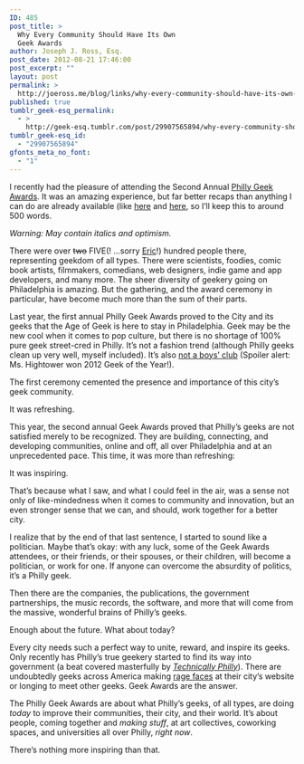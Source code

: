 ```yaml
---
ID: 485
post_title: >
  Why Every Community Should Have Its Own
  Geek Awards
author: Joseph J. Ross, Esq.
post_date: 2012-08-21 17:46:00
post_excerpt: ""
layout: post
permalink: >
  http://joeross.me/blog/links/why-every-community-should-have-its-own-geek/
published: true
tumblr_geek-esq_permalink:
  - >
    http://geek-esq.tumblr.com/post/29907565894/why-every-community-should-have-its-own-geek
tumblr_geek-esq_id:
  - "29907565894"
gfonts_meta_no_font:
  - "1"
---
```

<p>I recently had the pleasure of attending the Second Annual <a href="http://www.phillygeekawards.com/" target="_blank">Philly Geek Awards</a>. It was an amazing experience, but far better recaps than anything I can do are already available (like <a href="http://ericsmithrocks.com/2012/08/20/the-philly-geek-awards-harder-better-faster-stronger/" target="_blank">here</a> and <a href="http://kylecassidy.livejournal.com/722711.html" target="_blank">here</a>, so I’ll keep this to around 500 words.</p>

<p><em>Warning: May contain italics and optimism.</em></p>

<p><!-- more --></p>

<p>There were over <del>two</del> FIVE(! &#8230;sorry <a href="http://www.ericsmithrocks.com/" target="_blank">Eric</a>!) hundred people there, representing geekdom of all types. There were scientists, foodies, comic book artists, filmmakers, comedians, web designers, indie game and app developers, and many more. The sheer diversity of geekery going on Philadelphia is amazing. But the gathering, and the award ceremony in particular, have become much more than the sum of their parts.</p>

<p>Last year, the first annual Philly Geek Awards proved to the City and its geeks that the Age of Geek is here to stay in Philadelphia. Geek may be the new cool when it comes to pop culture, but there is no shortage of 100% pure geek street-cred in Philly. It&#8217;s not a fashion trend (although Philly geeks clean up very well, myself included). It&#8217;s also <a href="http://www.newsworks.org/index.php/local/arts-culture/41054-philly-geek-awards-nominees-led-by-girl-geeks" target="_blank">not a boys&#8217; club</a> (Spoiler alert: Ms. Hightower won 2012 Geek of the Year!).</p>

<p>The first ceremony cemented the presence and importance of this city&#8217;s geek community.</p>

<p>It was refreshing.</p>

<p>This year, the second annual Geek Awards proved that Philly&#8217;s geeks are not satisfied merely to be recognized. They are building, connecting, and developing communities, online and off, all over Philadelphia and at an unprecedented pace. This time, it was more than refreshing:</p>

<p>It was inspiring.</p>

<p>That’s because what I saw, and what I could feel in the air, was a sense not only of like-mindedness when it comes to community and innovation, but an even stronger sense that we can, and should, work together for a better city.</p>

<p>I realize that by the end of that last sentence, I started to sound like a politician. Maybe that’s okay: with any luck, some of the Geek Awards attendees, or their friends, or their spouses, or their children, will become a politician, or work for one. If anyone can overcome the absurdity of politics, it&#8217;s a Philly geek.</p>

<p>Then there are the companies, the publications, the government partnerships, the music records, the software, and more that will come from the massive, wonderful brains of Philly&#8217;s geeks.</p>

<p>Enough about the future. What about today?</p>

<p>Every city needs such a perfect way to unite, reward, and inspire its geeks. Only recently has Philly&#8217;s true geekery started to find its way into government (a beat covered masterfully by <a href="http://technicallyphilly.com" target="_blank"><em>Technically Philly</em></a>). There are undoubtedly geeks across America making <a href="https://en.wikipedia.org/wiki/Rage_comic" target="_blank">rage faces</a> at their city&#8217;s website or longing to meet other geeks. Geek Awards are the answer.</p>

<p>The Philly Geek Awards are about what Philly’s geeks, of all types, are doing <em>today</em> to improve their communities, their city, and their world. It’s about people, coming together and <em>making stuff</em>, at art collectives, coworking spaces, and universities all over Philly, <em>right now</em>.</p>

<p>There’s nothing more inspiring than that.</p>